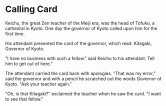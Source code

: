 # Calling Card

Keichu, the great Zen teacher of the Meiji era, was the head of Tofuku, a cathedral in Kyoto. One day the governor of Kyoto called upon him for the first time.

His attendant presented the card of the governor, which read: Kitagaki, Governor of Kyoto.

"I have no business with such a fellow." said Keichu to his attendant. Tell him to get out of here."

The attendant carried the card back with apologies. "That was my error," said the governor and with a pencil he scratched out the words Governor of Kyoto. "Ask your teacher again."

"Oh, is that Kitagaki?" exclaimed the teacher when he saw the card. "I want to see that fellow."
